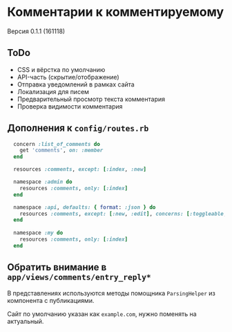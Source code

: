 Комментарии к комментируемому
=============================

Версия 0.1.1 (161118)

ToDo
----

 * CSS и вёрстка по умолчанию
 * API-часть (скрытие/отображение)
 * Отправка уведомлений в рамках сайта
 * Локализация для писем
 * Предварительный просмотр текста комментария
 * Проверка видимости комментария

Дополнения к `config/routes.rb`
-------------------------------

```ruby
  concern :list_of_comments do
    get 'comments', on: :member
  end

  resources :comments, except: [:index, :new]

  namespace :admin do
    resources :comments, only: [:index]
  end

  namespace :api, defaults: { format: :json } do
    resources :comments, except: [:new, :edit], concerns: [:toggleable, :lockable]
  end
  
  namespace :my do
    resources :comments, only: [:index]
  end
```

Обратить внимание в `app/views/comments/entry_reply*`
-----------------------------------------------------

В представлениях используются методы помощника `ParsingHelper`
из компонента с публикациями.

Сайт по умолчанию указан как `example.com`, нужно поменять 
на актуальный.
